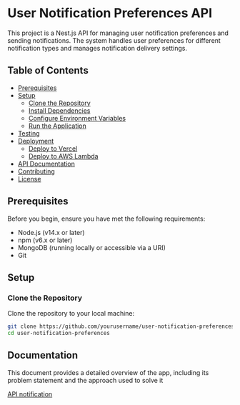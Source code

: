 # User Notification Preferences API

This project is a Nest.js API for managing user notification preferences and sending notifications. The system handles user preferences for different notification types and manages notification delivery settings.

## Table of Contents

- [Prerequisites](#prerequisites)
- [Setup](#setup)
  - [Clone the Repository](#clone-the-repository)
  - [Install Dependencies](#install-dependencies)
  - [Configure Environment Variables](#configure-environment-variables)
  - [Run the Application](#run-the-application)
- [Testing](#testing)
- [Deployment](#deployment)
  - [Deploy to Vercel](#deploy-to-vercel)
  - [Deploy to AWS Lambda](#deploy-to-aws-lambda)
- [API Documentation](#api-documentation)
- [Contributing](#contributing)
- [License](#license)

## Prerequisites

Before you begin, ensure you have met the following requirements:

- Node.js (v14.x or later)
- npm (v6.x or later)
- MongoDB (running locally or accessible via a URI)
- Git

## Setup

### Clone the Repository

Clone the repository to your local machine:

```bash
git clone https://github.com/yourusername/user-notification-preferences.git
cd user-notification-preferences
```
## Documentation
 This document provides a detailed overview of the app, including its problem statement and the approach used to solve it
 
[API notification](https://honeysuckle-minnow-ddb.notion.site/User-Notification-Preferences-API-Documentation-1468cec1eb038059bfced3808cf747e1)
